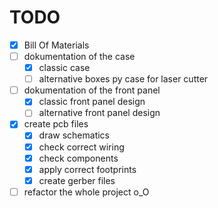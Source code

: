 # TODO

* [X] Bill Of Materials
* [ ] dokumentation of the case
	* [X] classic case 
	* [ ] alternative boxes py case for laser cutter
* [ ] dokumentation of the front panel
	* [X] classic front panel design
	* [ ] alternative front panel design
* [X] create pcb files
	* [X] draw schematics
	* [X] check correct wiring
	* [X] check components
	* [X] apply correct footprints
	* [X] create gerber files
* [ ] refactor the whole project o_O
